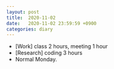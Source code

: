 ```yaml
---
layout: post
title:  2020-11-02
date:   2020-11-02 23:59:59 +0900
categories: diary
---
```


- [Work] class 2 hours, meeting 1 hour
- [Research] coding 3 hours
- Normal Monday.